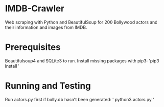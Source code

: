 # IMDB-Crawler
Web scraping with Python and BeautifulSoup for 200 Bollywood actors and their information and images from IMDB.

# Prerequisites
Beautifulsoup4 and SQLite3 to run.
Install missing packages with pip3:
'pip3 install <package-name>'

# Running and Testing
Run actors.py first if bolly.db hasn't been generated:
' python3 actors.py '

